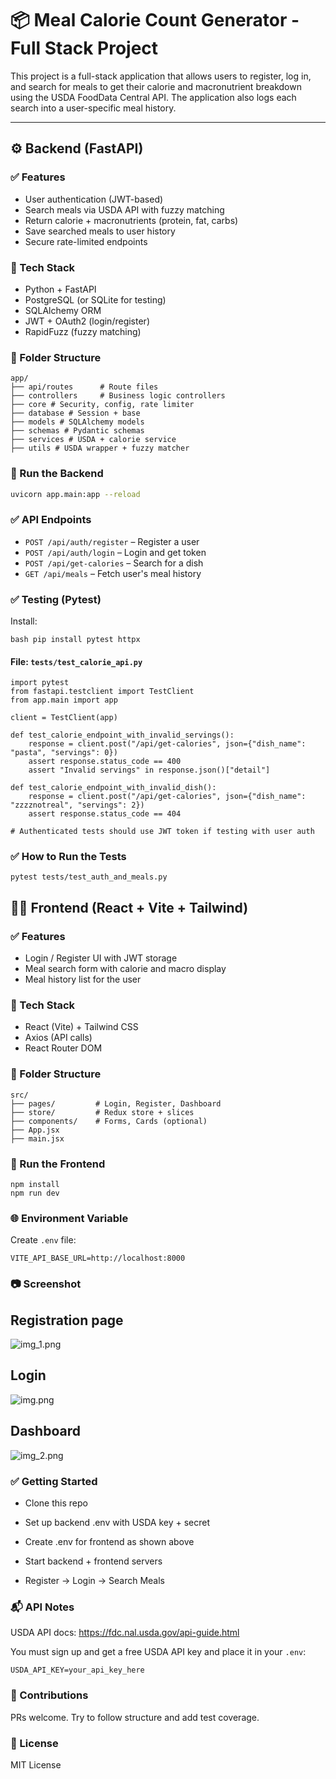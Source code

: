# 📦 Meal Calorie Count Generator - Full Stack Project

This project is a full-stack application that allows users to register, log in, and search for meals to get their calorie and macronutrient breakdown using the USDA FoodData Central API. The application also logs each search into a user-specific meal history.

---

## ⚙️ Backend (FastAPI)

### ✅ Features
- User authentication (JWT-based)
- Search meals via USDA API with fuzzy matching
- Return calorie + macronutrients (protein, fat, carbs)
- Save searched meals to user history
- Secure rate-limited endpoints

### 🧱 Tech Stack
- Python + FastAPI
- PostgreSQL (or SQLite for testing)
- SQLAlchemy ORM
- JWT + OAuth2 (login/register)
- RapidFuzz (fuzzy matching)

### 📁 Folder Structure

```
app/
├── api/routes      # Route files
├── controllers     # Business logic controllers
├── core # Security, config, rate limiter
├── database # Session + base
├── models # SQLAlchemy models
├── schemas # Pydantic schemas
├── services # USDA + calorie service
├── utils # USDA wrapper + fuzzy matcher
```


### 🚀 Run the Backend
```bash
uvicorn app.main:app --reload
```

### ✅ API Endpoints

- ``POST /api/auth/register`` – Register a user
- ``POST /api/auth/login`` – Login and get token
- ``POST /api/get-calories``  – Search for a dish
- ``GET /api/meals`` – Fetch user's meal history

### ✅ Testing (Pytest)

Install:

```bash pip install pytest httpx```

#### File: ``tests/test_calorie_api.py``

```commandline
import pytest
from fastapi.testclient import TestClient
from app.main import app

client = TestClient(app)

def test_calorie_endpoint_with_invalid_servings():
    response = client.post("/api/get-calories", json={"dish_name": "pasta", "servings": 0})
    assert response.status_code == 400
    assert "Invalid servings" in response.json()["detail"]

def test_calorie_endpoint_with_invalid_dish():
    response = client.post("/api/get-calories", json={"dish_name": "zzzznotreal", "servings": 2})
    assert response.status_code == 404

# Authenticated tests should use JWT token if testing with user auth

```

### ✅ How to Run the Tests

```commandline
pytest tests/test_auth_and_meals.py
```

## 🧑‍💻 Frontend (React + Vite + Tailwind)

### ✅ Features

- Login / Register UI with JWT storage
- Meal search form with calorie and macro display
- Meal history list for the user

### 🧱 Tech Stack

- React (Vite) + Tailwind CSS
- Axios (API calls)
- React Router DOM

### 📁 Folder Structure

```
src/
├── pages/         # Login, Register, Dashboard
├── store/         # Redux store + slices
├── components/    # Forms, Cards (optional)
├── App.jsx
├── main.jsx
```

### 🚀 Run the Frontend

```commandline
npm install
npm run dev
```

### 🌐 Environment Variable

Create ``.env`` file:

```commandline
VITE_API_BASE_URL=http://localhost:8000
```

### 📷 Screenshot

## Registration page

![img_1.png](img_1.png)

## Login

![img.png](img.png)

## Dashboard

![img_2.png](img_2.png)

### ✅ Getting Started

- Clone this repo

- Set up backend .env with USDA key + secret

- Create .env for frontend as shown above

- Start backend + frontend servers

- Register → Login → Search Meals

### 📬 API Notes

USDA API docs: https://fdc.nal.usda.gov/api-guide.html

You must sign up and get a free USDA API key and place it in your ``.env``:

```
USDA_API_KEY=your_api_key_here
```

### 🧠 Contributions

PRs welcome. Try to follow structure and add test coverage.

### 📜 License
MIT License